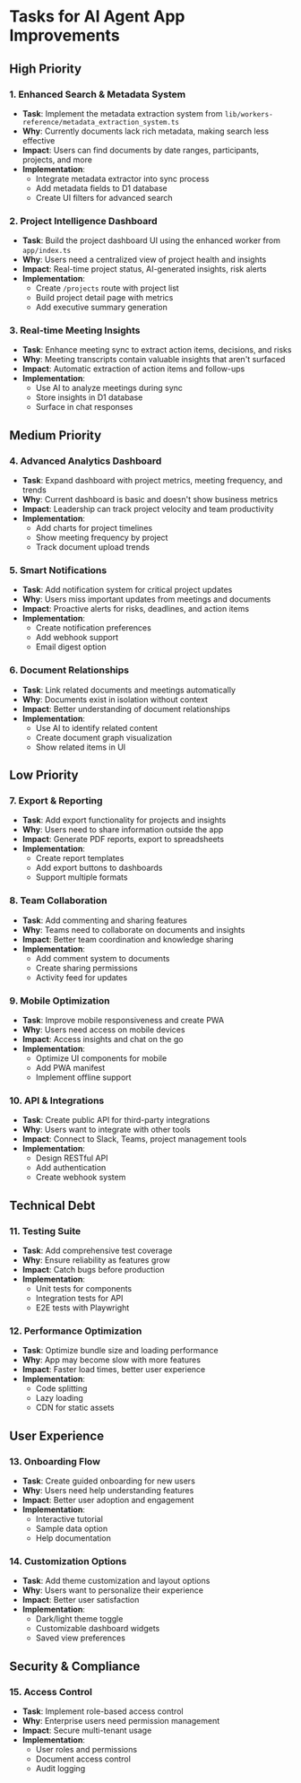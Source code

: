 # Tasks for AI Agent App Improvements

## High Priority

### 1. Enhanced Search & Metadata System
- **Task**: Implement the metadata extraction system from `lib/workers-reference/metadata_extraction_system.ts`
- **Why**: Currently documents lack rich metadata, making search less effective
- **Impact**: Users can find documents by date ranges, participants, projects, and more
- **Implementation**: 
  - Integrate metadata extractor into sync process
  - Add metadata fields to D1 database
  - Create UI filters for advanced search

### 2. Project Intelligence Dashboard
- **Task**: Build the project dashboard UI using the enhanced worker from `app/index.ts`
- **Why**: Users need a centralized view of project health and insights
- **Impact**: Real-time project status, AI-generated insights, risk alerts
- **Implementation**:
  - Create `/projects` route with project list
  - Build project detail page with metrics
  - Add executive summary generation

### 3. Real-time Meeting Insights
- **Task**: Enhance meeting sync to extract action items, decisions, and risks
- **Why**: Meeting transcripts contain valuable insights that aren't surfaced
- **Impact**: Automatic extraction of action items and follow-ups
- **Implementation**:
  - Use AI to analyze meetings during sync
  - Store insights in D1 database
  - Surface in chat responses

## Medium Priority

### 4. Advanced Analytics Dashboard
- **Task**: Expand dashboard with project metrics, meeting frequency, and trends
- **Why**: Current dashboard is basic and doesn't show business metrics
- **Impact**: Leadership can track project velocity and team productivity
- **Implementation**:
  - Add charts for project timelines
  - Show meeting frequency by project
  - Track document upload trends

### 5. Smart Notifications
- **Task**: Add notification system for critical project updates
- **Why**: Users miss important updates from meetings and documents
- **Impact**: Proactive alerts for risks, deadlines, and action items
- **Implementation**:
  - Create notification preferences
  - Add webhook support
  - Email digest option

### 6. Document Relationships
- **Task**: Link related documents and meetings automatically
- **Why**: Documents exist in isolation without context
- **Impact**: Better understanding of document relationships
- **Implementation**:
  - Use AI to identify related content
  - Create document graph visualization
  - Show related items in UI

## Low Priority

### 7. Export & Reporting
- **Task**: Add export functionality for projects and insights
- **Why**: Users need to share information outside the app
- **Impact**: Generate PDF reports, export to spreadsheets
- **Implementation**:
  - Create report templates
  - Add export buttons to dashboards
  - Support multiple formats

### 8. Team Collaboration
- **Task**: Add commenting and sharing features
- **Why**: Teams need to collaborate on documents and insights
- **Impact**: Better team coordination and knowledge sharing
- **Implementation**:
  - Add comment system to documents
  - Create sharing permissions
  - Activity feed for updates

### 9. Mobile Optimization
- **Task**: Improve mobile responsiveness and create PWA
- **Why**: Users need access on mobile devices
- **Impact**: Access insights and chat on the go
- **Implementation**:
  - Optimize UI components for mobile
  - Add PWA manifest
  - Implement offline support

### 10. API & Integrations
- **Task**: Create public API for third-party integrations
- **Why**: Users want to integrate with other tools
- **Impact**: Connect to Slack, Teams, project management tools
- **Implementation**:
  - Design RESTful API
  - Add authentication
  - Create webhook system

## Technical Debt

### 11. Testing Suite
- **Task**: Add comprehensive test coverage
- **Why**: Ensure reliability as features grow
- **Impact**: Catch bugs before production
- **Implementation**:
  - Unit tests for components
  - Integration tests for API
  - E2E tests with Playwright

### 12. Performance Optimization
- **Task**: Optimize bundle size and loading performance
- **Why**: App may become slow with more features
- **Impact**: Faster load times, better user experience
- **Implementation**:
  - Code splitting
  - Lazy loading
  - CDN for static assets

## User Experience

### 13. Onboarding Flow
- **Task**: Create guided onboarding for new users
- **Why**: Users need help understanding features
- **Impact**: Better user adoption and engagement
- **Implementation**:
  - Interactive tutorial
  - Sample data option
  - Help documentation

### 14. Customization Options
- **Task**: Add theme customization and layout options
- **Why**: Users want to personalize their experience
- **Impact**: Better user satisfaction
- **Implementation**:
  - Dark/light theme toggle
  - Customizable dashboard widgets
  - Saved view preferences

## Security & Compliance

### 15. Access Control
- **Task**: Implement role-based access control
- **Why**: Enterprise users need permission management
- **Impact**: Secure multi-tenant usage
- **Implementation**:
  - User roles and permissions
  - Document access control
  - Audit logging